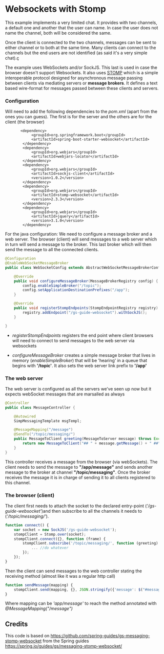 # Websockets with Stomp

This example implements a very limited chat. It provides with two channels, a default one and another that the user 
can name. In case the user does not name the channel, both will be considered the same.

Once the client is connected to the two channels, messages can be sent to either channel or to both at the same time.
Many clients can connect to the channels but the end users are not identified (as said it's a very simple chat).ç

The example uses WebSockets and/or SockJS. This last is used in case the browser doesn't support Websockets. It also 
uses [STOMP](https://stomp.github.io/stomp-specification-1.2.html) which is a simple interoperable protocol 
designed for asynchronous message passing between clients via mediating servers or **message brokers**. 
It defines a text based wire-format for messages passed between these clients and servers.



### Configuration

Will need to add the following dependencies to the *pom.xml* (apart from the ones you can guess). The first is for the
server and the others are for the client (the browser)
```
       <dependency>
            <groupId>org.springframework.boot</groupId>
            <artifactId>spring-boot-starter-websocket</artifactId>
        </dependency>
        <dependency>
            <groupId>org.webjars</groupId>
            <artifactId>webjars-locator</artifactId>
        </dependency>
        <dependency>
            <groupId>org.webjars</groupId>
            <artifactId>sockjs-client</artifactId>
            <version>1.0.2</version>
        </dependency>
        <dependency>
            <groupId>org.webjars</groupId>
            <artifactId>stomp-websocket</artifactId>
            <version>2.3.3</version>
        </dependency>
        <dependency>
            <groupId>org.webjars</groupId>
            <artifactId>jquery</artifactId>
            <version>3.1.0</version>
        </dependency>

```


For the java configuration: 
We need to configure a message broker and a web server. The browser (client) will send messages to a web server which in turn will send a message to the broker. This last
broker which will then send the message to all the connected clients.


```java
@Configuration
@EnableWebSocketMessageBroker
public class WebSocketConfig extends AbstractWebSocketMessageBrokerConfigurer {

    @Override
    public void configureMessageBroker(MessageBrokerRegistry config) {
        config.enableSimpleBroker("/topic");
        config.setApplicationDestinationPrefixes("/app");
    }

    @Override
    public void registerStompEndpoints(StompEndpointRegistry registry) {
        registry.addEndpoint("/gs-guide-websocket").withSockJS();
    }

}
```
* *registerStompEndpoints* registers the end point where client browsers will need to connect to send messages to
the web server via websockets

* *configureMessageBroker* creates a simple message broker that lives in memory (*enableSimpleBroker*) that will be
'hearing' in a queue that begins with **'/topic'**. It also sets the web server link prefix to **'/app'** 

### The web server
The web server is configured as all the servers we've seen up now but it expects webSocket messages that are marsalled as
always

```java
@Controller
public class MessageController {

    @Autowired
    SimpMessagingTemplate msgTempl;

    @MessageMapping("/message")
    @SendTo("/topic/messaging/")
    public MessageToClient greeting(MessageToServer message) throws Exception {
        return new MessageToClient("## " + message.getMessage() + " ##");
    }
}
```
This controller receives a message from the browser (via webSockets). The client needs to send the message to **"/app/message"** 
and sends another message to the broker at channel **"/topic/messaging"**. Once the broker receives the message it is in
charge of sending it to all clients registered to this channel.

### The browser (client)

The client first needs to attach the socket to the declared entry-point (*'/gs-guide-websocket'*)and then subscribe to 
all the channels it needs to (*'/topic/messaging/'*).
```javascript
function connect() {
    var socket = new SockJS('/gs-guide-websocket');
    stompClient = Stomp.over(socket);
    stompClient.connect({}, function (frame) {
        stompClient.subscribe('/topic/messaging/', function (greeting) {
            ... //do whatever
        });
    });
}
```

Then the client can send messages to the web controller stating the receiving method (almost like it was a regular http call)
```javascript
function sendMessage(mapping) {
    stompClient.send(mapping, {}, JSON.stringify({'message': $("#message").val(), 'channel': myChannel}));
}
```
Where mapping can be *'app/message'* to reach the method annotated with *@MessageMapping("/message")*



## Credits
This code is based on https://github.com/spring-guides/gs-messaging-stomp-websocket from the Spring guides
 https://spring.io/guides/gs/messaging-stomp-websocket/
 
